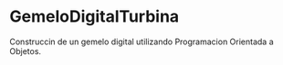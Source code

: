 # GemeloDigitalTurbina
Construccin de un gemelo digital utilizando Programacion Orientada a Objetos.
